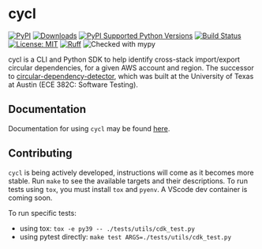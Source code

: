 # cycl

[![PyPI](https://img.shields.io/pypi/v/cycl)](https://pypi.org/project/cycl/)
[![Downloads](https://static.pepy.tech/badge/cycl)](https://pypi.python.org/pypi/cycl/)
[![PyPI Supported Python Versions](https://img.shields.io/pypi/pyversions/cycl.svg)](https://pypi.python.org/pypi/cycl/)
[![Build Status](https://github.com/tcm5343/cycl/actions/workflows/ci.yml/badge.svg?branch=main)](https://github.com/tcm5343/cycl/actions)
[![License: MIT](https://img.shields.io/badge/License-MIT-yellow.svg)](https://opensource.org/licenses/MIT)
[![Ruff](https://img.shields.io/endpoint?url=https://raw.githubusercontent.com/charliermarsh/ruff/main/assets/badge/v0.json)](https://github.com/charliermarsh/ruff)
![Checked with mypy](https://img.shields.io/badge/mypy-checked-blue)

cycl is a CLI and Python SDK to help identify cross-stack import/export circular dependencies, for a given AWS account and region. The successor to [circular-dependency-detector](https://github.com/tcm5343/circular-dependency-detector), which was built at the University of Texas at Austin (ECE 382C: Software Testing).

## Documentation

Documentation for using `cycl` may be found [here](https://tcm5343.github.io/cycl/).

## Contributing

`cycl` is being actively developed, instructions will come as it becomes more stable. Run `make` to see the available targets and their descriptions. To run tests using `tox`, you must install `tox` and `pyenv`. A VScode dev container is coming soon.

To run specific tests:

* using tox: `tox -e py39 -- ./tests/utils/cdk_test.py`
* using pytest directly: `make test ARGS=./tests/utils/cdk_test.py`
